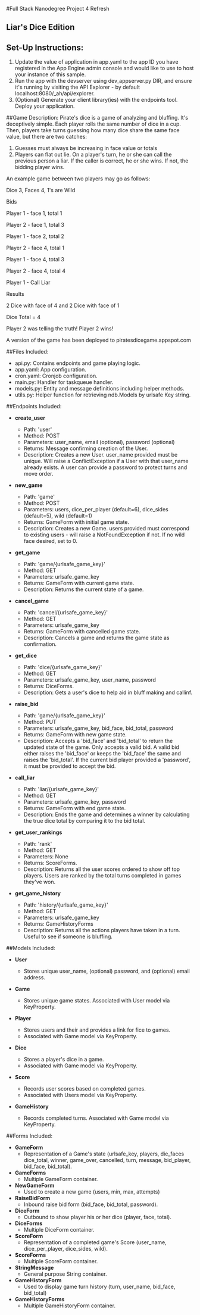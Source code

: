#Full Stack Nanodegree Project 4 Refresh
## Liar's Dice Edition

## Set-Up Instructions:
1.  Update the value of application in app.yaml to the app ID you have registered
 in the App Engine admin console and would like to use to host your instance of this sample.
2.  Run the app with the devserver using dev_appserver.py DIR, and ensure it's
 running by visiting the API Explorer - by default localhost:8080/_ah/api/explorer.
3.  (Optional) Generate your client library(ies) with the endpoints tool.
 Deploy your application.
 
 
 
##Game Description:
Pirate's dice is a game of analyzing and bluffing. It's deceptively simple.
Each player rolls the same number of dice in a cup. Then, players take turns
guessing how many dice share the same face value, but there are two catches:
1.  Guesses must always be increasing in face value or totals
2.  Players can flat out lie.
On a player's turn, he or she can call the previous person a liar. If the caller
is correct, he or she wins. If not, the bidding player wins.

An example game between two players may go as follows:

Dice 3, Faces 4, 1's are Wild 

Bids

Player 1 - face 1, total 1

Player 2 - face 1, total 3

Player 1 - face 2, total 2

Player 2 - face 4, total 1

Player 1 - face 4, total 3

Player 2 - face 4, total 4

Player 1 - Call Liar

Results

2 Dice with face of 4 and 2 Dice with face of 1

Dice Total = 4

Player 2 was telling the truth! Player 2 wins!


A version of the game has been deployed to piratesdicegame.appspot.com

##Files Included:
 - api.py: Contains endpoints and game playing logic.
 - app.yaml: App configuration.
 - cron.yaml: Cronjob configuration.
 - main.py: Handler for taskqueue handler.
 - models.py: Entity and message definitions including helper methods.
 - utils.py: Helper function for retrieving ndb.Models by urlsafe Key string.

##Endpoints Included:
 - **create_user**
    - Path: 'user'
    - Method: POST
    - Parameters: user_name, email (optional), password (optional)
    - Returns: Message confirming creation of the User.
    - Description: Creates a new User. user_name provided must be unique. Will 
    raise a ConflictException if a User with that user_name already exists. A user
    can provide a password to protect turns and move order.
    
 - **new_game**
    - Path: 'game'
    - Method: POST
    - Parameters: users, dice_per_player (default=6), dice_sides (default=5), wild (default=1)
    - Returns: GameForm with initial game state.
    - Description: Creates a new Game. users provided must correspond to
    existing users - will raise a NotFoundException if not. If no wild face
    desired, set to 0.
     
 - **get_game**
    - Path: 'game/{urlsafe_game_key}'
    - Method: GET
    - Parameters: urlsafe_game_key
    - Returns: GameForm with current game state.
    - Description: Returns the current state of a game.

 - **cancel_game**
    - Path: 'cancel/{urlsafe_game_key}'
    - Method: GET
    - Parameters: urlsafe_game_key
    - Returns: GameForm with cancelled game state.
    - Description: Cancels a game and returns the game state as confirmation.

 - **get_dice**
    - Path: 'dice/{urlsafe_game_key}'
    - Method: GET
    - Parameters: urlsafe_game_key, user_name, password
    - Returns: DiceForms.
    - Description: Gets a user's dice to help aid in bluff making and callinf.

 - **raise_bid**
    - Path: 'game/{urlsafe_game_key}'
    - Method: PUT
    - Parameters: urlsafe_game_key, bid_face, bid_total, password
    - Returns: GameForm with new game state.
    - Description: Accepts a 'bid_face' and 'bid_total' to return the updated state of the game.
    Only accepts a valid bid. A valid bid either raises the 'bid_face' or keeps the 'bid_face'
    the same and raises the 'bid_total'. If the current bid player provided a 'password', it
    must be provided to accept the bid.
    
 - **call_liar**
    - Path: 'liar/{urlsafe_game_key}'
    - Method: GET
    - Parameters: urlsafe_game_key, password
    - Returns: GameForm with end game state.
    - Description: Ends the game and determines a winner by calculating the true dice total
    by comparing it to the bid total.
    
 - **get_user_rankings**
    - Path: 'rank'
    - Method: GET
    - Parameters: None
    - Returns: ScoreForms. 
    - Description: Returns all the user scores ordered to show off top players. Users are
    ranked by the total turns completed in games they've won.
    
 - **get_game_history**
    - Path: 'history/{urlsafe_game_key}'
    - Method: GET
    - Parameters: urlsafe_game_key
    - Returns: GameHistoryForms
    - Description: Returns all the actions players have taken in a turn. Useful to see if
    someone is bluffing.

##Models Included:
 - **User**
    - Stores unique user_name, (optional) password, and (optional) email address.
    
 - **Game**
    - Stores unique game states. Associated with User model via KeyProperty.

 - **Player**
    - Stores users and their and provides a link for fice to games.
    - Associated with Game model via KeyProperty.

 - **Dice**
    - Stores a player's dice in a game.
    - Associated with Game model via KeyProperty.

 - **Score**
    - Records user scores based on completed games. 
    - Associated with Users model via KeyProperty.

 - **GameHistory**
    - Records completed turns. Associated with Game model via KeyProperty.

##Forms Included:
 - **GameForm**
    - Representation of a Game's state (urlsafe_key, players, die_faces
    dice_total, winner, game_over, cancelled, turn, message, bid_player,
    bid_face, bid_total).
 - **GameForms**
    - Multiple GameForm container.
 - **NewGameForm**
    - Used to create a new game (users, min, max, attempts)
 - **RaiseBidForm**
    - Inbound raise bid form (bid_face, bid_total, password).
 - **DiceForm**
    - Outbound to show player his or her dice (player, face, total).
 - **DiceForms**
    - Multiple DiceForm container.
 - **ScoreForm**
    - Representation of a completed game's Score (user_name, dice_per_player,
    dice_sides, wild).
 - **ScoreForms**
    - Multiple ScoreForm container.
 - **StringMessage**
    - General purpose String container.
 - **GameHistoryForm**
    - Used to display game turn history (turn, user_name, bid_face, bid_total)
 - **GameHistoryForms**
    - Multiple GameHistoryForm container.